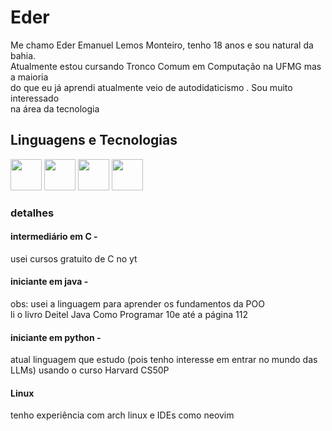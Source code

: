  # Eder 

Me chamo Eder Emanuel Lemos Monteiro, tenho 18 anos e sou natural da bahia.  
Atualmente estou cursando Tronco Comum em Computação na UFMG mas a maioria  
do que eu já aprendi atualmente veio de autodidaticismo . Sou muito interessado  
na área da tecnologia 

## Linguagens e Tecnologias  

<img src="https://cdn.jsdelivr.net/gh/devicons/devicon@latest/icons/c/c-original.svg" width="50">  <img src="https://cdn.jsdelivr.net/gh/devicons/devicon@latest/icons/java/java-original.svg" width="50">  <img src="https://cdn.jsdelivr.net/gh/devicons/devicon@latest/icons/python/python-original.svg" width="50" />  <img src="https://cdn.jsdelivr.net/gh/devicons/devicon@latest/icons/archlinux/archlinux-original.svg" width="50" />


### detalhes

#### intermediário em C -  
usei cursos gratuito de C no yt   

#### iniciante em java -    
obs: usei a linguagem para aprender os fundamentos da POO  
li o livro Deitel Java Como Programar 10e até a página 112  

#### iniciante em python -  
atual linguagem que estudo (pois tenho interesse em entrar no mundo das LLMs) usando o curso Harvard CS50P    

#### Linux
tenho experiência com arch linux e IDEs como neovim

          
          
          

    
    
  

  
